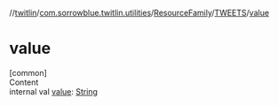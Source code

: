 //[twitlin](../../../index.md)/[com.sorrowblue.twitlin.utilities](../../index.md)/[ResourceFamily](../index.md)/[TWEETS](index.md)/[value](value.md)



# value  
[common]  
Content  
internal val [value](value.md): [String](https://kotlinlang.org/api/latest/jvm/stdlib/kotlin/-string/index.html)  



